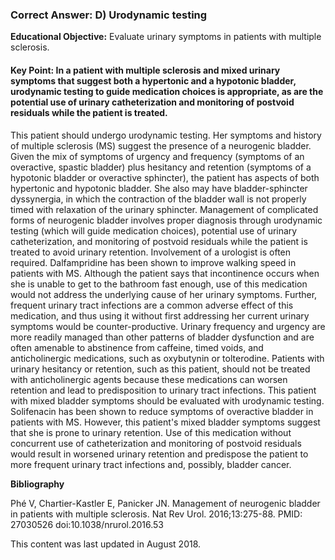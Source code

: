 
### Correct Answer: D) Urodynamic testing 

**Educational Objective:** Evaluate urinary symptoms in patients with multiple sclerosis.

#### **Key Point:** In a patient with multiple sclerosis and mixed urinary symptoms that suggest both a hypertonic and a hypotonic bladder, urodynamic testing to guide medication choices is appropriate, as are the potential use of urinary catheterization and monitoring of postvoid residuals while the patient is treated.

This patient should undergo urodynamic testing. Her symptoms and history of multiple sclerosis (MS) suggest the presence of a neurogenic bladder. Given the mix of symptoms of urgency and frequency (symptoms of an overactive, spastic bladder) plus hesitancy and retention (symptoms of a hypotonic bladder or overactive sphincter), the patient has aspects of both hypertonic and hypotonic bladder. She also may have bladder-sphincter dyssynergia, in which the contraction of the bladder wall is not properly timed with relaxation of the urinary sphincter. Management of complicated forms of neurogenic bladder involves proper diagnosis through urodynamic testing (which will guide medication choices), potential use of urinary catheterization, and monitoring of postvoid residuals while the patient is treated to avoid urinary retention. Involvement of a urologist is often required.
Dalfampridine has been shown to improve walking speed in patients with MS. Although the patient says that incontinence occurs when she is unable to get to the bathroom fast enough, use of this medication would not address the underlying cause of her urinary symptoms. Further, frequent urinary tract infections are a common adverse effect of this medication, and thus using it without first addressing her current urinary symptoms would be counter-productive.
Urinary frequency and urgency are more readily managed than other patterns of bladder dysfunction and are often amenable to abstinence from caffeine, timed voids, and anticholinergic medications, such as oxybutynin or tolterodine. Patients with urinary hesitancy or retention, such as this patient, should not be treated with anticholinergic agents because these medications can worsen retention and lead to predisposition to urinary tract infections. This patient with mixed bladder symptoms should be evaluated with urodynamic testing.
Solifenacin has been shown to reduce symptoms of overactive bladder in patients with MS. However, this patient's mixed bladder symptoms suggest that she is prone to urinary retention. Use of this medication without concurrent use of catheterization and monitoring of postvoid residuals would result in worsened urinary retention and predispose the patient to more frequent urinary tract infections and, possibly, bladder cancer.

**Bibliography**

Phé V, Chartier-Kastler E, Panicker JN. Management of neurogenic bladder in patients with multiple sclerosis. Nat Rev Urol. 2016;13:275-88. PMID: 27030526 doi:10.1038/nrurol.2016.53

This content was last updated in August 2018.